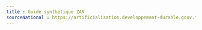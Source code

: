 ```yaml
---
title : Guide synthétique ZAN
sourceNational : https://artificialisation.developpement-durable.gouv.fr/sites/artificialisation/files/fichiers/2023/11/ZAN%20DP%2027nov23_VF.pdf
---
```

